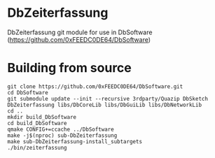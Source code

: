 # DbZeiterfassung
DbZeiterfassung git module for use in DbSoftware (https://github.com/0xFEEDC0DE64/DbSoftware)

# Building from source
```Shell
git clone https://github.com/0xFEEDC0DE64/DbSoftware.git
cd DbSoftware
git submodule update --init --recursive 3rdparty/Quazip DbSketch DbZeiterfassung libs/DbCoreLib libs/DbGuiLib libs/DbNetworkLib
cd ..
mkdir build_DbSoftware
cd build_DbSoftware
qmake CONFIG+=ccache ../DbSoftware
make -j$(nproc) sub-DbZeiterfassung
make sub-DbZeiterfassung-install_subtargets
./bin/zeiterfassung
```
